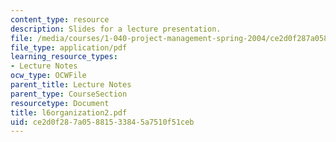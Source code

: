 ```yaml
---
content_type: resource
description: Slides for a lecture presentation.
file: /media/courses/1-040-project-management-spring-2004/ce2d0f287a05881533845a7510f51ceb_l6organization2.pdf
file_type: application/pdf
learning_resource_types:
- Lecture Notes
ocw_type: OCWFile
parent_title: Lecture Notes
parent_type: CourseSection
resourcetype: Document
title: l6organization2.pdf
uid: ce2d0f28-7a05-8815-3384-5a7510f51ceb
---
```


